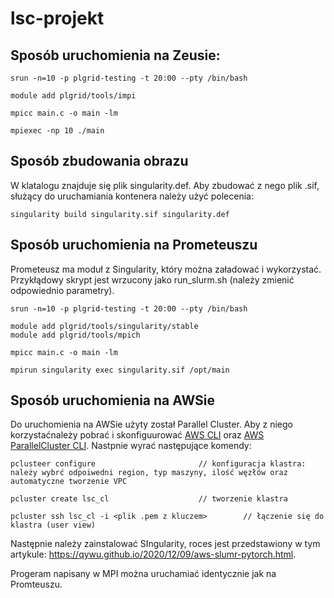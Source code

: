 # lsc-projekt

## Sposób uruchomienia na Zeusie:
```
srun -n=10 -p plgrid-testing -t 20:00 --pty /bin/bash

module add plgrid/tools/impi

mpicc main.c -o main -lm

mpiexec -np 10 ./main
```

## Sposób zbudowania obrazu

W klatalogu znajduje się plik singularity.def. Aby zbudować z nego plik .sif, służący do uruchamiania kontenera należy użyć polecenia:
```
singularity build singularity.sif singularity.def
```

## Sposób uruchomienia na Prometeuszu

Prometeusz ma moduł z Singularity, który można załadować i wykorzystać. Przykłądowy skrypt jest wrzucony jako run_slurm.sh (należy zmienić odpowiednio parametry).
```
srun -n=10 -p plgrid-testing -t 20:00 --pty /bin/bash

module add plgrid/tools/singularity/stable
module add plgrid/tools/mpich

mpicc main.c -o main -lm

mpirun singularity exec singularity.sif /opt/main
```

## Sposób uruchomienia na AWSie

Do uruchomienia na AWSie użyty został Parallel Cluster. Aby z niego korzystaćnależy pobrać i skonfiguurować [AWS CLI](https://aws.amazon.com/cli/) oraz [AWS ParallelCluster CLI](https://aws-parallelcluster.readthedocs.io/en/latest/getting_started.html). Nastpnie wyrać następujące komendy:
```
pclusteer configure                       // konfiguracja klastra: należy wybrć odpoiwedni region, typ maszyny, ilość węzłów oraz automatyczne tworzenie VPC

pcluster create lsc_cl                    // tworzenie klastra

pcluster ssh lsc_cl -i <plik .pem z kluczem>        // łączenie się do klastra (user view)
```
Następnie należy zainstalować SIngularity, roces jest przedstawiony w tym artykule: https://qywu.github.io/2020/12/09/aws-slumr-pytorch.html.

Progeram napisany w MPI można uruchamiać identycznie jak na Promteuszu.
